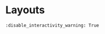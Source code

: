 # Layouts

```{notebook} panel ../../examples/tutorials/05_Layouts.ipynb
:disable_interactivity_warning: True
````
